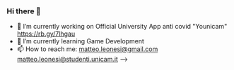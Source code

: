 ### Hi there 🥚





- 🔭 I’m currently working on Official University App anti covid "Younicam" https://rb.gy/7lhgau
- 🌱 I’m currently learning Game Development
- 📫 How to reach me: matteo.leonesi@gmail.com matteo.leonesi@studenti.unicam.it
-->

